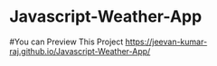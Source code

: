 # Javascript-Weather-App

#You can Preview This Project
https://jeevan-kumar-raj.github.io/Javascript-Weather-App/
